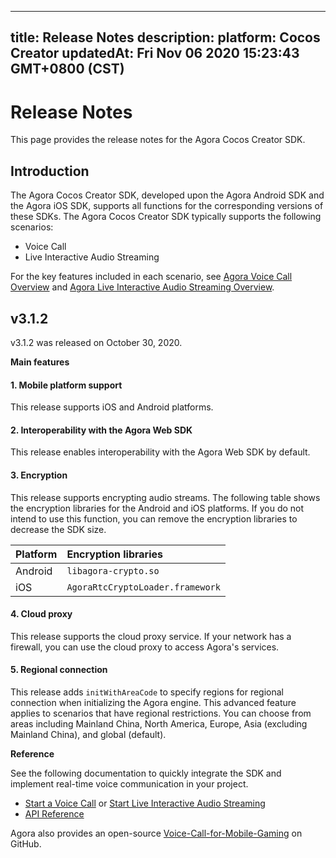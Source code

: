 
---
title: Release Notes
description: 
platform: Cocos Creator
updatedAt: Fri Nov 06 2020 15:23:43 GMT+0800 (CST)
---
# Release Notes
This page provides the release notes for the Agora Cocos Creator SDK.

## Introduction

The Agora Cocos Creator SDK, developed upon the Agora Android SDK and the Agora iOS SDK, supports all functions for the corresponding versions of these SDKs. The Agora Cocos Creator SDK typically supports the following scenarios:

- Voice Call
- Live Interactive Audio Streaming

For the key features included in each scenario, see [Agora Voice Call Overview](../../en/Audio%20Broadcast/product_voice.md) and [Agora Live Interactive Audio Streaming Overview](../../en/Audio%20Broadcast/product_live_audio.md).

## v3.1.2

v3.1.2 was released on October 30, 2020.

**Main features**

#### 1. Mobile platform support

This release supports iOS and Android platforms.

#### 2. Interoperability with the Agora Web SDK

This release enables interoperability with the Agora Web SDK by default.

#### 3. Encryption

This release supports encrypting audio streams. The following table shows the encryption libraries for the Android and iOS platforms. If you do not intend to use this function, you can remove the encryption libraries to decrease the SDK size.

| Platform | Encryption libraries             |
| :------- | :------------------------------- |
| Android  | `libagora-crypto.so`             |
| iOS      | `AgoraRtcCryptoLoader.framework` |

#### 4. Cloud proxy

This release supports the cloud proxy service. If your network has a firewall, you can use the cloud proxy to access Agora's services.

#### 5. Regional connection

This release adds `initWithAreaCode` to specify regions for regional connection when initializing the Agora engine. This advanced feature applies to scenarios that have regional restrictions. You can choose from areas including Mainland China, North America, Europe, Asia (excluding Mainland China), and global (default).

**Reference**

See the following documentation to quickly integrate the SDK and implement real-time voice communication in your project.

- [Start a Voice Call](../../en/Audio%20Broadcast/start_call_audio_cocos_creator.md) or [Start Live Interactive Audio Streaming](../../en/Audio%20Broadcast/start_live_audio_cocos_creator.md)
- [API Reference](https://docs.agora.io/en/Audio%20Broadcast/API%20Reference/cocos_creator_voice/index.html)

Agora also provides an open-source [Voice-Call-for-Mobile-Gaming](https://github.com/AgoraIO/Voice-Call-for-Mobile-Gaming/tree/master/Basic-Voice-Call-for-Gaming/Hello-CocosCreator-Voice-Agora) on GitHub.
